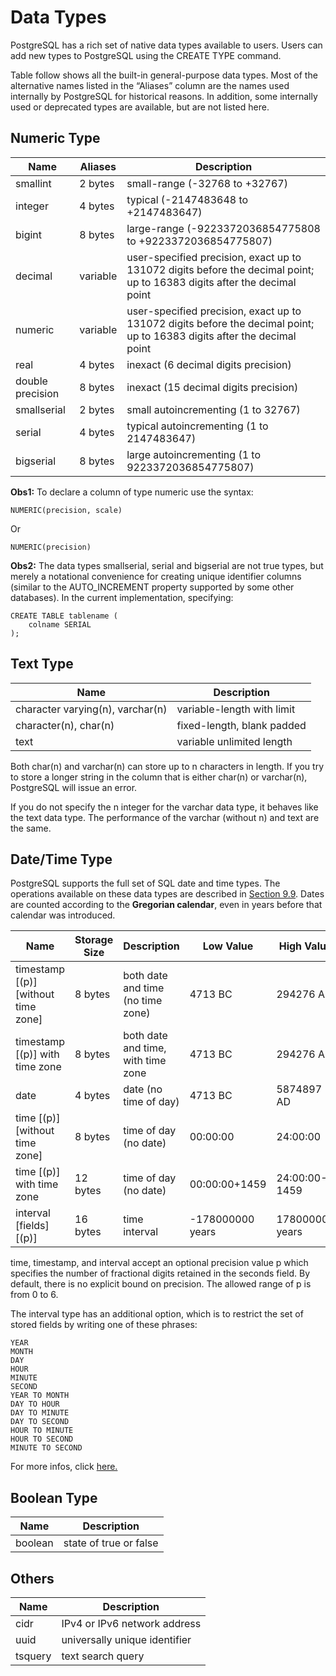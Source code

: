 # Data Types
PostgreSQL has a rich set of native data types available to users. Users can add new types to PostgreSQL using the CREATE TYPE command.

Table follow shows all the built-in general-purpose data types. Most of the alternative names listed in the “Aliases” column are the names used internally by PostgreSQL for historical reasons. In addition, some internally used or deprecated types are available, but are not listed here.

## Numeric Type
| Name             | Aliases    | Description                                                |
| ---------------- | ---------- | ---------------------------------------------------------- |
| smallint         | 2 bytes    | small-range (-32768 to +32767)                             |
| integer          | 4 bytes    | typical (-2147483648 to +2147483647)                       |
| bigint           | 8 bytes    | large-range (-9223372036854775808 to +9223372036854775807) |
| decimal          | variable   | user-specified precision, exact up to 131072 digits before the decimal point; up to 16383 digits after the decimal point                                    |
| numeric          | variable   | user-specified precision, exact 	up to 131072 digits before the decimal point; up to 16383 digits after the decimal point                                    |
| real             | 4 bytes    | inexact (6 decimal digits precision)                       |
| double precision | 8 bytes    | inexact (15 decimal digits precision)                      |
| smallserial      | 2 bytes    | small autoincrementing (1 to 32767)                        |
| serial           | 4 bytes    | typical autoincrementing (1 to 2147483647)                 |
| bigserial        | 8 bytes    | large autoincrementing (1 to 9223372036854775807)          |

**Obs1:**  To declare a column of type numeric use the syntax:
```
NUMERIC(precision, scale)
```
Or
```
NUMERIC(precision)
```

**Obs2:** The data types smallserial, serial and bigserial are not true types, but merely a notational convenience for creating unique identifier columns (similar to the AUTO_INCREMENT property supported by some other databases). In the current implementation, specifying:
```
CREATE TABLE tablename (
    colname SERIAL
);
```

## Text Type
| Name                             | Description                |
| -------------------------------- | -------------------------- |
| character varying(n), varchar(n) | variable-length with limit |
| character(n), char(n)            | fixed-length, blank padded |
| text                             | variable unlimited length  |

Both char(n) and varchar(n) can store up to n characters in length. If you try to store a longer string in the column that is either char(n) or varchar(n), PostgreSQL will issue an error.

If you do not specify the n integer for the varchar data type, it behaves like the text data type. The performance of the varchar (without n) and text are the same.

## Date/Time Type
PostgreSQL supports the full set of SQL date and time types. The operations available on these data types are described in [Section 9.9](https://www.postgresql.org/docs/12/functions-datetime.html). Dates are counted according to the **Gregorian calendar**, even in years before that calendar was introduced. 

| Name | Storage Size | Description | Low Value | High Value | Resolution |
| ----------------------------------- | -------- | ---------------------------------- | ---------------- | --------------- | ------------- |
| timestamp [(p)] [without time zone] | 8 bytes  | both date and time (no time zone)  | 4713 BC          | 294276 AD       | 1 microsecond |
| timestamp [(p)] with time zone      | 8 bytes  | both date and time, with time zone | 4713 BC          | 294276 AD       | 1 microsecond |
| date                                | 4 bytes  | date (no time of day)              | 4713 BC          | 5874897 AD      | 1 day         |
| time [(p)] [without time zone]      | 8 bytes  | time of day (no date)              | 00:00:00         | 24:00:00        | 1 microsecond |
| time [(p)] with time zone           | 12 bytes | time of day (no date)              | 00:00:00+1459    | 24:00:00-1459   | 1 microsecond |
| interval [fields] [(p)]             | 16 bytes | time interval                      | -178000000 years | 178000000 years | 1 microsecond |

time, timestamp, and interval accept an optional precision value p which specifies the number of fractional digits retained in the seconds field. By default, there is no explicit bound on precision. The allowed range of p is from 0 to 6.

The interval type has an additional option, which is to restrict the set of stored fields by writing one of these phrases:
```
YEAR
MONTH
DAY
HOUR
MINUTE
SECOND
YEAR TO MONTH
DAY TO HOUR
DAY TO MINUTE
DAY TO SECOND
HOUR TO MINUTE
HOUR TO SECOND
MINUTE TO SECOND
```

For more infos, click [here.](https://www.postgresql.org/docs/12/datatype-datetime.html)

## Boolean Type
| Name        |  Description           |
| ----------- | ---------------------- |
| boolean     | state of true or false |

## Others

| Name    | Description                   |
| ------- | ----------------------------- |
| cidr    | IPv4 or IPv6 network address  |
| uuid 	  | universally unique identifier |
| tsquery | text search query             |